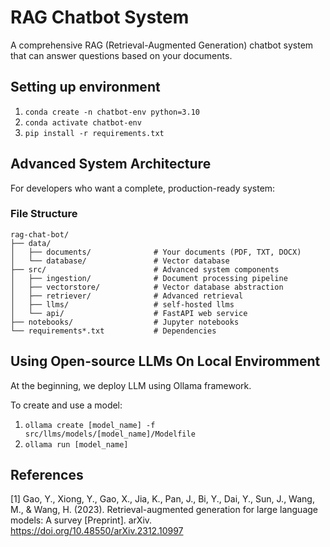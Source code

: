 # RAG Chatbot System

A comprehensive RAG (Retrieval-Augmented Generation) chatbot system that can answer questions based on your documents.

## Setting up environment
1. `conda create -n chatbot-env python=3.10`
2. `conda activate chatbot-env`
3. `pip install -r requirements.txt`

## Advanced System Architecture

For developers who want a complete, production-ready system:

### File Structure
```
rag-chat-bot/
├── data/
│   ├── documents/              # Your documents (PDF, TXT, DOCX)
│   └── database/               # Vector database
├── src/                        # Advanced system components
│   ├── ingestion/              # Document processing pipeline
│   ├── vectorstore/            # Vector database abstraction
│   ├── retriever/              # Advanced retrieval
│   ├── llms/                   # self-hosted llms
│   └── api/                    # FastAPI web service
├── notebooks/                  # Jupyter notebooks
└── requirements*.txt           # Dependencies
```

## Using Open-source LLMs On Local Enviromment

At the beginning, we deploy LLM using Ollama framework.

To create and use a model:
1. `ollama create [model_name] -f src/llms/models/[model_name]/Modelfile`
2. `ollama run [model_name]`

## References

[1] Gao, Y., Xiong, Y., Gao, X., Jia, K., Pan, J., Bi, Y., Dai, Y., Sun, J., Wang, M., & Wang, H. (2023). Retrieval-augmented generation for large language models: A survey [Preprint]. arXiv. https://doi.org/10.48550/arXiv.2312.10997